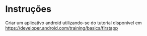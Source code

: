 # Instruções

Criar um aplicativo android utilizando-se do tutorial disponível em 
https://developer.android.com/training/basics/firstapp

